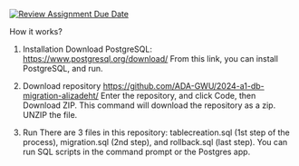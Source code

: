 [![Review Assignment Due Date](https://classroom.github.com/assets/deadline-readme-button-24ddc0f5d75046c5622901739e7c5dd533143b0c8e959d652212380cedb1ea36.svg)](https://classroom.github.com/a/JwSLLxUh)

How it works? 

1. Installation
   Download PostgreSQL: https://www.postgresql.org/download/ From this link, you can install PostgreSQL, and run.
   

2. Download repository
   https://github.com/ADA-GWU/2024-a1-db-migration-alizadeht/ Enter the repository, and click Code, then Download ZIP. This command will download the repository as a zip. UNZIP the file.

3. Run
   There are 3 files in this repository:
   tablecreation.sql (1st step of the process), migration.sql (2nd step), and rollback.sql (last step).
   You can run SQL scripts in the command prompt or the Postgres app.


